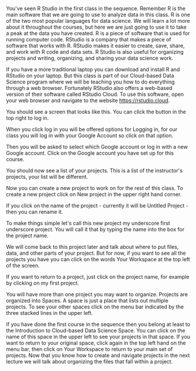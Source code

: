 You've seen R Studio in the first class in the sequence. Remember R is the main software that we are going to use to analyze data in this class. R is one of the two most popular languages for data science. We will learn a lot more about it throughout the courses, but here we are just going to use it to take a peak at the data you have created. R is a piece of software that is used for running computer code. RStudio is a company that makes a piece of software that works with R. RStudio makes it easier to create, save, share, and work with R code and data sets. R Studio is also useful for organizing projects and writing, organizing, and sharing your data science work.  

If you have a more traditional laptop you can download and install R and RStudio on your laptop. But this class is part of our Cloud-based Data Science program where we will be teaching you how to do everything through a web browser. Fortunately RStudio also offers a web-based version of their software called RStudio Cloud. To use this software, open your web browser and navigate to the website https://rstudio.cloud. 

You should see a screen that looks like this. You can click the button in the top right to log in. 

When you click log in you will be offered options for Logging in, for our class you will log in with your Google Account so click on that option. 

Then you will be asked to select which Google account or log in with a new Google account. Click on the Google account you have set up for this course. 

You should now see a list of your projects. This is a list of the instructor's projects, your list will be different. 

Now you can create a new project to work on for the rest of this class. To create a new project click on New project in the upper right hand corner. 

If you click on the name of the project - currently it will be Untitled Project - then you can rename it.

To make things simple let's call this new project my underscore first underscore project. You will call it that by typing the name into the box for the project name.  

We will come back to this project later and talk about where to put files, data, and other parts of your project. But for now, if you want to see all the projects you have you can click on the words Your Workspace at the top left of the screen. 

If you want to return to a project, just click on the project name, for example by clicking on my first project. 

You will have more than one project you may want to organize. Projects are organized into Spaces. A space is just a place that lists out multiple projects. To see your other spaces click on the menu bar indicated by the three stacked lines in the upper left. 

If you have done the first course in the sequence then you belong at least to the Introduction to Cloud-based Data Science Space. You can click on the name of this space in the upper left to see your projects in that space. If you want to return to your original space, click again in the top left hand on the menu bar, then click on Your Workspace to return to your main set of projects. Now that you know how to create and navigate projects in the next lecture we will talk about organizing the files that fall within a project. 


